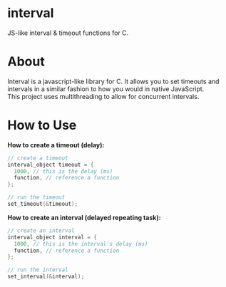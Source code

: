 # interval
JS-like interval &amp; timeout functions for C.

# About
Interval is a javascript-like library for C. It allows you to set timeouts and intervals in a similar fashion to how you would in native JavaScript.<br />
This project uses multithreading to allow for concurrent intervals.

# How to Use
**How to create a timeout (delay):**
```c
// create a timeout
interval_object timeout = {
  1000, // this is the delay (ms)
  function, // reference a function
};

// run the timeout
set_timeout(&timeout);
```
**How to create an interval (delayed repeating task):**
```c
// create an interval
interval_object interval = {
  1000, // this is the interval's delay (ms)
  function, // reference a function
};

// run the interval
set_interval(&interval);
```
